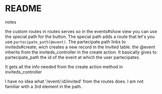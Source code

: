 # README

notes

the custom routes in routes serves so in the events#show view you can use the special path for the button. The special path adds a route that let's you use `partecipate_path(@event)`. The partecipate path links to inviteds#create, wich creates a new record in the Invited table. the @event inherits from the inviteds_controller in the create action. It basically gives to partecipate_path the id of the event at which the user partecipates.

It gets all the info needed from the create action method in inviteds_controller

I have no idea what '/event/:id/invited' from the routes does. I am not familiar with a 3rd element in the path.

